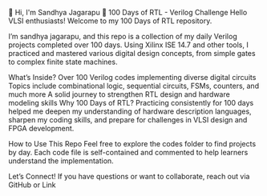 👋 Hi, I'm Sandhya Jagarapu
🚀 100 Days of RTL - Verilog Challenge Hello VLSI enthusiasts! Welcome to my 100 Days of RTL repository.

I’m sandhya jagarapu, and this repo is a collection of my daily Verilog projects completed over 100 days. Using Xilinx ISE 14.7 and other tools, I practiced and mastered various digital design concepts, from simple gates to complex finite state machines.

What’s Inside? Over 100 Verilog codes implementing diverse digital circuits Topics include combinational logic, sequential circuits, FSMs, counters, and much more A solid journey to strengthen RTL design and hardware modeling skills Why 100 Days of RTL? Practicing consistently for 100 days helped me deepen my understanding of hardware description languages, sharpen my coding skills, and prepare for challenges in VLSI design and FPGA development.

How to Use This Repo Feel free to explore the codes folder to find projects by day. Each code file is self-contained and commented to help learners understand the implementation.

Let’s Connect! If you have questions or want to collaborate, reach out via GitHub or Link
